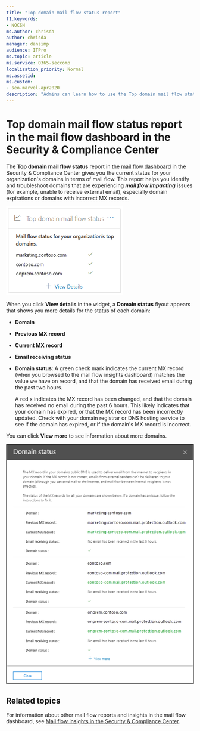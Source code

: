 ```yaml
---
title: "Top domain mail flow status report"
f1.keywords:
- NOCSH
ms.author: chrisda
author: chrisda
manager: dansimp
audience: ITPro
ms.topic: article
ms.service: O365-seccomp
localization_priority: Normal
ms.assetid: 
ms.custom:
- seo-marvel-apr2020
description: "Admins can learn how to use the Top domain mail flow status report in the mail flow dashboard in the Security & Compliance Center to identify and troubleshoot mail flow in their email domains."
---
```


# Top domain mail flow status report in the mail flow dashboard in the Security & Compliance Center

The **Top domain mail flow status** report in the [mail flow dashboard](mail-flow-insights-v2.md) in the Security & Compliance Center gives you the current status for your organization's domains in terms of mail flow. This report helps you identify and troubleshoot domains that are experiencing ***mail flow impacting*** issues (for example, unable to receive external email), especially domain expirations or domains with incorrect MX records.

![Top domain flow status widget in the mail flow dashboard in the Security & Compliance Center](../../media/mfi-top-domain-mail-flow-status-report-widget.png)

When you click **View details** in the widget, a **Domain status** flyout appears that shows you more details for the status of each domain:

- **Domain**
- **Previous MX record**
- **Current MX record**
- **Email receiving status**
- **Domain status**: A green check mark indicates the current MX record (when you browsed to the mail flow insights dashboard) matches the value we have on record, and that the domain has received email during the past two hours.

  A red x indicates the MX record has been changed, and that the domain has received no email during the past 6 hours. This likely indicates that your domain has expired, or that the MX record has been incorrectly updated. Check with your domain registrar or DNS hosting service to see if the domain has expired, or if the domain's MX record is incorrect.

You can click **View more** to see information about more domains.

![Details flyout in the Top domain mail flow status report](../../media/mfi-top-domain-mail-flow-status-report-view-details.png)

## Related topics

For information about other mail flow reports and insights in the mail flow dashboard, see [Mail flow insights in the Security & Compliance Center](mail-flow-insights-v2.md).

